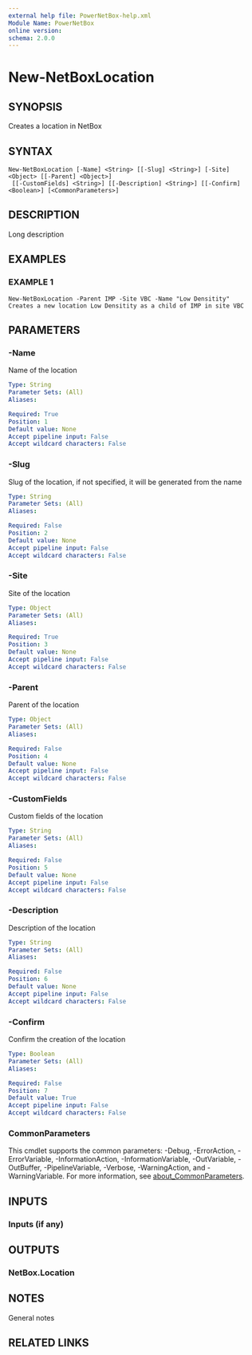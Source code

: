```yaml
---
external help file: PowerNetBox-help.xml
Module Name: PowerNetBox
online version:
schema: 2.0.0
---
```


# New-NetBoxLocation

## SYNOPSIS
Creates a location in NetBox

## SYNTAX

```
New-NetBoxLocation [-Name] <String> [[-Slug] <String>] [-Site] <Object> [[-Parent] <Object>]
 [[-CustomFields] <String>] [[-Description] <String>] [[-Confirm] <Boolean>] [<CommonParameters>]
```

## DESCRIPTION
Long description

## EXAMPLES

### EXAMPLE 1
```
New-NetBoxLocation -Parent IMP -Site VBC -Name "Low Densitity"
Creates a new location Low Densitity as a child of IMP in site VBC
```

## PARAMETERS

### -Name
Name of the location

```yaml
Type: String
Parameter Sets: (All)
Aliases:

Required: True
Position: 1
Default value: None
Accept pipeline input: False
Accept wildcard characters: False
```

### -Slug
Slug of the location, if not specified, it will be generated from the name

```yaml
Type: String
Parameter Sets: (All)
Aliases:

Required: False
Position: 2
Default value: None
Accept pipeline input: False
Accept wildcard characters: False
```

### -Site
Site of the location

```yaml
Type: Object
Parameter Sets: (All)
Aliases:

Required: True
Position: 3
Default value: None
Accept pipeline input: False
Accept wildcard characters: False
```

### -Parent
Parent of the location

```yaml
Type: Object
Parameter Sets: (All)
Aliases:

Required: False
Position: 4
Default value: None
Accept pipeline input: False
Accept wildcard characters: False
```

### -CustomFields
Custom fields of the location

```yaml
Type: String
Parameter Sets: (All)
Aliases:

Required: False
Position: 5
Default value: None
Accept pipeline input: False
Accept wildcard characters: False
```

### -Description
Description of the location

```yaml
Type: String
Parameter Sets: (All)
Aliases:

Required: False
Position: 6
Default value: None
Accept pipeline input: False
Accept wildcard characters: False
```

### -Confirm
Confirm the creation of the location

```yaml
Type: Boolean
Parameter Sets: (All)
Aliases:

Required: False
Position: 7
Default value: True
Accept pipeline input: False
Accept wildcard characters: False
```

### CommonParameters
This cmdlet supports the common parameters: -Debug, -ErrorAction, -ErrorVariable, -InformationAction, -InformationVariable, -OutVariable, -OutBuffer, -PipelineVariable, -Verbose, -WarningAction, and -WarningVariable. For more information, see [about_CommonParameters](http://go.microsoft.com/fwlink/?LinkID=113216).

## INPUTS

### Inputs (if any)
## OUTPUTS

### NetBox.Location
## NOTES
General notes

## RELATED LINKS

